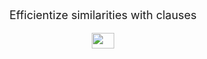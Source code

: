 <div content class="Info">
  <div content>
    <p style="font-size:18px" align="center"> Efficientize similarities with clauses </p>
  </div>
  <div content>
    <p align="center">
      <img src="/assets/clauses.png" width="36" height="25">
    </p>
  </div>
</div>
